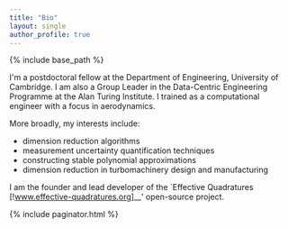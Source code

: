 ```yaml
---
title: "Bio"
layout: single
author_profile: true
---
```


{% include base_path %}

I'm a postdoctoral fellow at the Department of Engineering, University of Cambridge. I am also a Group Leader in the Data-Centric Engineering Programme at the Alan Turing Institute. I trained as a computational engineer with a focus in aerodynamics. 

More broadly, my interests include:

- dimension reduction algorithms
- measurement uncertainty quantification techniques
- constructing stable polynomial approximations
- dimension reduction in turbomachinery design and manufacturing

I am the founder and lead developer of the `Effective Quadratures [!www.effective-quadratures.org]__' open-source project. 

{% include paginator.html %}
